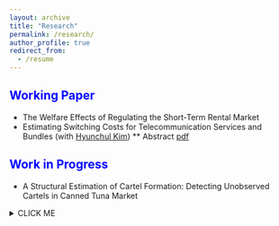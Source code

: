 ```yaml
---
layout: archive
title: "Research"
permalink: /research/
author_profile: true
redirect_from:
  - /resume
---
```




<span style="color:blue">Working Paper</span>
---
* The Welfare Effects of Regulating the Short-Term Rental Market
* Estimating Switching Costs for Telecommunication Services and Bundles (with [Hyunchul Kim](https://hyunkimecon.github.io/)) 
** Abstract
[pdf](https://papers.ssrn.com/sol3/papers.cfm?abstract_id=3787321)



<span style="color:blue">Work in Progress</span>
---
*  A Structural Estimation of Cartel Formation: Detecting Unobserved Cartels in Canned Tuna Market


<details><summary>CLICK ME</summary>
<p>

#### yes, even hidden code blocks!

```python
print("hello world!")
```

</p>
</details>
